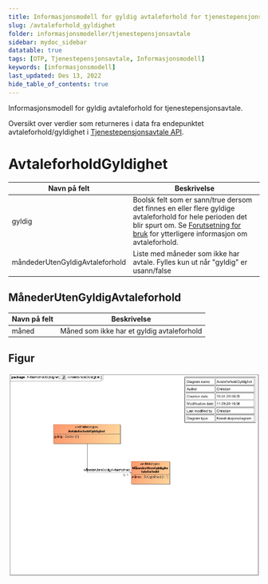 ```yaml
---
title: Informasjonsmodell for gyldig avtaleforhold for tjenestepensjonsavtale
slug: /avtaleforhold_gyldighet
folder: informasjonsmodeller/tjenestepensjonsavtale
sidebar: mydoc_sidebar
datatable: true
tags: [OTP, Tjenestepensjonsavtale, Informasjonsmodell]
keywords: [informasjonsmodell]
last_updated: Des 13, 2022
hide_table_of_contents: true
---
```

<Summary>Informasjonsmodell for gyldig avtaleforhold for tjenestepensjonsavtale.</Summary>

Oversikt over verdier som returneres i data fra endepunktet avtaleforhold/gyldighet i [Tjenestepensjonsavtale API](../../api/tjenestepensjonsavtale.md).

# AvtaleforholdGyldighet

| Navn på felt | Beskrivelse |
| -------------- | ---------------------------------------------- |
|  gyldig | Boolsk felt som er sann/true dersom det finnes en eller flere gyldige avtaleforhold for hele perioden det blir spurt om. Se [Forutsetning for bruk](./forutsetningerforbruk.md) for ytterligere informasjon om avtaleforhold. |
| måndederUtenGyldigAvtaleforhold | Liste med måneder som ikke har avtale.  Fylles kun ut når "gyldig" er usann/false |

## MånederUtenGyldigAvtaleforhold

| Navn på felt | Beskrivelse |
| -------------- | ----------------------------------------------|
| måned        | Måned som ikke har et gyldig avtaleforhold | 

## Figur
![avtaleforhold gyldighet](../../../static/download/tjenestepensjonsavtale/avtaleforholdGyldighet.png)


